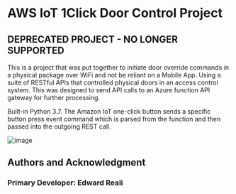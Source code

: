 # AWS IoT 1Click Door Control Project
## DEPRECATED PROJECT - NO LONGER SUPPORTED
This is a project that was put together to initiate door override commands in a physical package over WiFi and not be reliant on a Mobile App. Using a suite of RESTful APIs that controlled physical doors in an access control system. This was designed to send API calls to an Azure function API gateway for further processing. 

Built-in Python 3.7. The Amazon IoT one-click button sends a specific button press event command which is parsed from the function and then passed into the outgoing REST call.

![image](https://user-images.githubusercontent.com/8227728/188526442-9ed1ef82-72f0-445a-b3e8-1d6fa16f1c4b.png)

## Authors and Acknowledgment
### Primary Developer: Edward Reali
